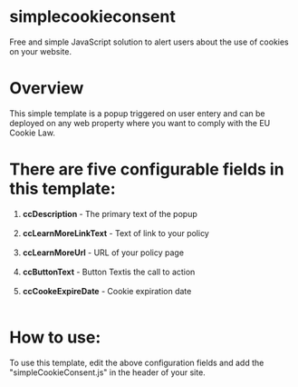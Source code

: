# simplecookieconsent
Free and simple JavaScript solution to alert users about the use of cookies on your website.

# Overview
This simple template is a popup triggered on user entery and can be deployed on any web property where you want to comply with the EU Cookie Law.

# There are five configurable fields in this template:

<ol>
  <li><strong>ccDescription</strong> - The primary text of the popup</li></li><br>
<li><strong>ccLearnMoreLinkText</strong> - Text of link to your policy</li><br>
<li><strong>ccLearnMoreUrl</strong> - URL of your policy page</li><br>
<li><strong>ccButtonText</strong> - Button Textis the call to action</li><br>
<li><strong>ccCookeExpireDate</strong> - Cookie expiration date</li><br>
</ol>

# How to use:
To use this template, edit the above configuration fields and add the "simpleCookieConsent.js" in the header of your site. 


